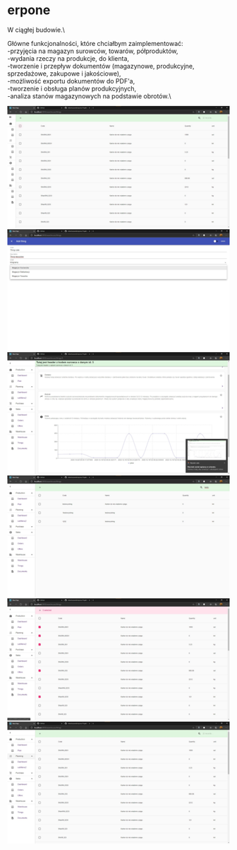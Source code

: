 # erpone
W ciągłej budowie.\

Główne funkcjonalności, które chciałbym zaimplementować:\
-przyjęcia na magazyn surowców, towarów, półproduktów,\
-wydania rzeczy na produkcje, do klienta,\
-tworzenie i przepływ dokumentów (magazynowe, produkcyjne, sprzedażowe, zakupowe i jakościowe),\
-możliwość exportu dokumentów do PDF'a,\
-tworzenie i obsługa planów produkcyjnych,\
-analiza stanów magazynowych na podstawie obrotów.\

<img src="https://github.com/mbartoszewski/erpone/blob/master/screenshots/colapsed_menu_drawer.jpg">
<img src="https://github.com/mbartoszewski/erpone/blob/master/screenshots/thing_add_fullscreen_dialog.jpg">
<img src="https://github.com/mbartoszewski/erpone/blob/master/screenshots/thing_details_view.jpg">
<img src="https://github.com/mbartoszewski/erpone/blob/master/screenshots/thing_search.jpg">
<img src="https://github.com/mbartoszewski/erpone/blob/master/screenshots/thing_selected.jpg">
<img src="https://github.com/mbartoszewski/erpone/blob/master/screenshots/warehouse.jpg">

